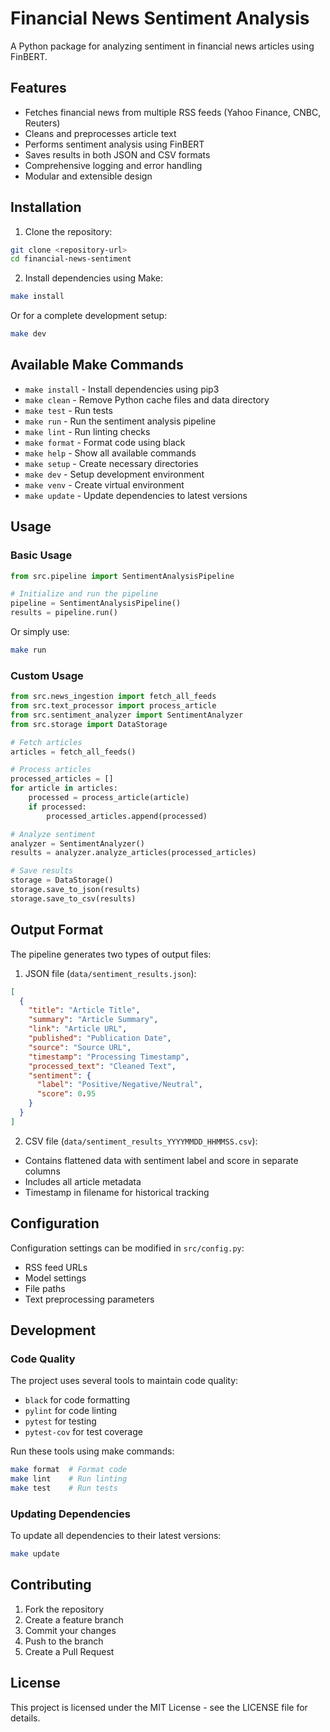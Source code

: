 # Financial News Sentiment Analysis

A Python package for analyzing sentiment in financial news articles using FinBERT.

## Features

- Fetches financial news from multiple RSS feeds (Yahoo Finance, CNBC, Reuters)
- Cleans and preprocesses article text
- Performs sentiment analysis using FinBERT
- Saves results in both JSON and CSV formats
- Comprehensive logging and error handling
- Modular and extensible design

## Installation

1. Clone the repository:
```bash
git clone <repository-url>
cd financial-news-sentiment
```

2. Install dependencies using Make:
```bash
make install
```

Or for a complete development setup:
```bash
make dev
```

## Available Make Commands

- `make install` - Install dependencies using pip3
- `make clean` - Remove Python cache files and data directory
- `make test` - Run tests
- `make run` - Run the sentiment analysis pipeline
- `make lint` - Run linting checks
- `make format` - Format code using black
- `make help` - Show all available commands
- `make setup` - Create necessary directories
- `make dev` - Setup development environment
- `make venv` - Create virtual environment
- `make update` - Update dependencies to latest versions

## Usage

### Basic Usage

```python
from src.pipeline import SentimentAnalysisPipeline

# Initialize and run the pipeline
pipeline = SentimentAnalysisPipeline()
results = pipeline.run()
```

Or simply use:
```bash
make run
```

### Custom Usage

```python
from src.news_ingestion import fetch_all_feeds
from src.text_processor import process_article
from src.sentiment_analyzer import SentimentAnalyzer
from src.storage import DataStorage

# Fetch articles
articles = fetch_all_feeds()

# Process articles
processed_articles = []
for article in articles:
    processed = process_article(article)
    if processed:
        processed_articles.append(processed)

# Analyze sentiment
analyzer = SentimentAnalyzer()
results = analyzer.analyze_articles(processed_articles)

# Save results
storage = DataStorage()
storage.save_to_json(results)
storage.save_to_csv(results)
```

## Output Format

The pipeline generates two types of output files:

1. JSON file (`data/sentiment_results.json`):
```json
[
  {
    "title": "Article Title",
    "summary": "Article Summary",
    "link": "Article URL",
    "published": "Publication Date",
    "source": "Source URL",
    "timestamp": "Processing Timestamp",
    "processed_text": "Cleaned Text",
    "sentiment": {
      "label": "Positive/Negative/Neutral",
      "score": 0.95
    }
  }
]
```

2. CSV file (`data/sentiment_results_YYYYMMDD_HHMMSS.csv`):
- Contains flattened data with sentiment label and score in separate columns
- Includes all article metadata
- Timestamp in filename for historical tracking

## Configuration

Configuration settings can be modified in `src/config.py`:

- RSS feed URLs
- Model settings
- File paths
- Text preprocessing parameters

## Development

### Code Quality

The project uses several tools to maintain code quality:

- `black` for code formatting
- `pylint` for code linting
- `pytest` for testing
- `pytest-cov` for test coverage

Run these tools using make commands:
```bash
make format  # Format code
make lint    # Run linting
make test    # Run tests
```

### Updating Dependencies

To update all dependencies to their latest versions:
```bash
make update
```

## Contributing

1. Fork the repository
2. Create a feature branch
3. Commit your changes
4. Push to the branch
5. Create a Pull Request

## License

This project is licensed under the MIT License - see the LICENSE file for details. 